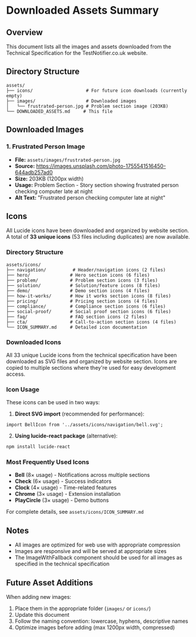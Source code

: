 # Downloaded Assets Summary

## Overview
This document lists all the images and assets downloaded from the Technical Specification for the TestNotifier.co.uk website.

## Directory Structure
```
assets/
├── icons/                    # For future icon downloads (currently empty)
├── images/                   # Downloaded images
│   └── frustrated-person.jpg # Problem section image (203KB)
└── DOWNLOADED_ASSETS.md     # This file
```

## Downloaded Images

### 1. Frustrated Person Image
- **File:** `assets/images/frustrated-person.jpg`
- **Source:** https://images.unsplash.com/photo-1755541516450-644adb257ad0
- **Size:** 203KB (1200px width)
- **Usage:** Problem Section - Story section showing frustrated person checking computer late at night
- **Alt Text:** "Frustrated person checking computer late at night"

## Icons
All Lucide icons have been downloaded and organized by website section. A total of **33 unique icons** (53 files including duplicates) are now available.

### Directory Structure
```
assets/icons/
├── navigation/          # Header/navigation icons (2 files)
├── hero/               # Hero section icons (6 files)
├── problem/            # Problem section icons (3 files)
├── solution/           # Solution/feature icons (8 files)
├── demo/               # Demo section icons (4 files)
├── how-it-works/       # How it works section icons (8 files)
├── pricing/            # Pricing section icons (4 files)
├── compliance/         # Compliance section icons (6 files)
├── social-proof/       # Social proof section icons (6 files)
├── faq/                # FAQ section icons (2 files)
├── cta/                # Call-to-action section icons (4 files)
└── ICON_SUMMARY.md     # Detailed icon documentation
```

### Downloaded Icons
All 33 unique Lucide icons from the technical specification have been downloaded as SVG files and organized by website section. Icons are copied to multiple sections where they're used for easy development access.

### Icon Usage
These icons can be used in two ways:

1. **Direct SVG import** (recommended for performance):
```tsx
import BellIcon from '../assets/icons/navigation/bell.svg';
```

2. **Using lucide-react package** (alternative):
```bash
npm install lucide-react
```

### Most Frequently Used Icons
- **Bell** (8× usage) - Notifications across multiple sections
- **Check** (6× usage) - Success indicators
- **Clock** (4× usage) - Time-related features
- **Chrome** (3× usage) - Extension installation
- **PlayCircle** (3× usage) - Demo buttons

For complete details, see `assets/icons/ICON_SUMMARY.md`

## Notes
- All images are optimized for web use with appropriate compression
- Images are responsive and will be served at appropriate sizes
- The ImageWithFallback component should be used for all images as specified in the technical specification

## Future Asset Additions
When adding new images:
1. Place them in the appropriate folder (`images/` or `icons/`)
2. Update this document
3. Follow the naming convention: lowercase, hyphens, descriptive names
4. Optimize images before adding (max 1200px width, compressed)